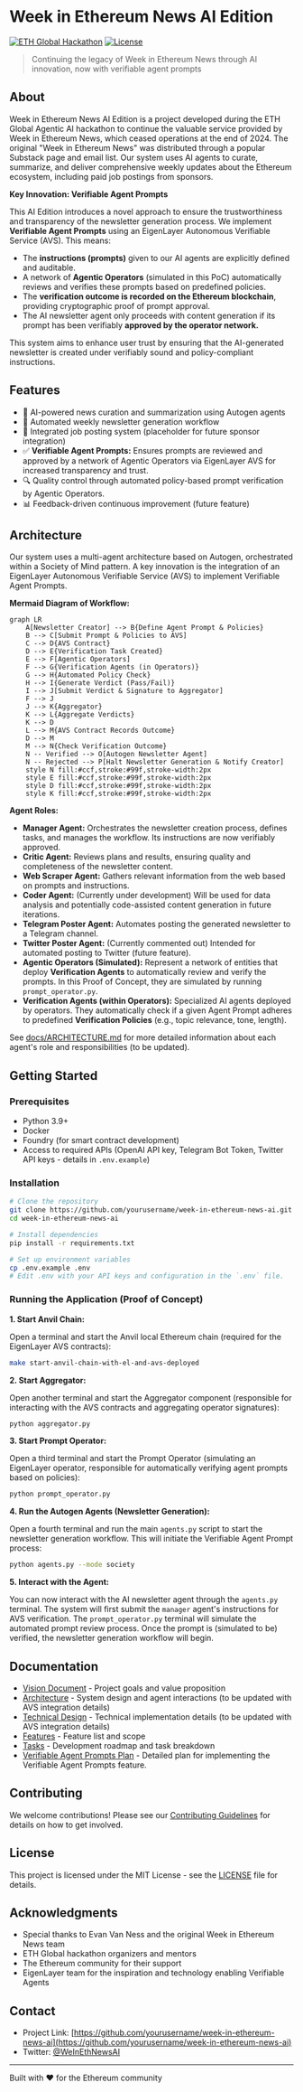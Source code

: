 # Week in Ethereum News AI Edition

[![ETH Global Hackathon](https://img.shields.io/badge/ETH%20Global-Hackathon-blue)](https://ethglobal.com)
[![License](https://img.shields.io/badge/license-MIT-green.svg)](LICENSE)

> Continuing the legacy of Week in Ethereum News through AI innovation, now with verifiable agent prompts

## About

Week in Ethereum News AI Edition is a project developed during the ETH Global Agentic AI hackathon to continue the valuable service provided by Week in Ethereum News, which ceased operations at the end of 2024.  The original "Week in Ethereum News" was distributed through a popular Substack page and email list. Our system uses AI agents to curate, summarize, and deliver comprehensive weekly updates about the Ethereum ecosystem, including paid job postings from sponsors.

**Key Innovation: Verifiable Agent Prompts**

This AI Edition introduces a novel approach to ensure the trustworthiness and transparency of the newsletter generation process. We implement **Verifiable Agent Prompts** using an EigenLayer Autonomous Verifiable Service (AVS). This means:

- The **instructions (prompts)** given to our AI agents are explicitly defined and auditable.
- A network of **Agentic Operators** (simulated in this PoC) automatically reviews and verifies these prompts based on predefined policies.
- The **verification outcome is recorded on the Ethereum blockchain**, providing cryptographic proof of prompt approval.
- The AI newsletter agent only proceeds with content generation if its prompt has been verifiably **approved by the operator network.**

This system aims to enhance user trust by ensuring that the AI-generated newsletter is created under verifiably sound and policy-compliant instructions.

## Features

- 🤖 AI-powered news curation and summarization using Autogen agents
- 📰 Automated weekly newsletter generation workflow
- 💼 Integrated job posting system (placeholder for future sponsor integration)
- ✅ **Verifiable Agent Prompts:** Ensures prompts are reviewed and approved by a network of Agentic Operators via EigenLayer AVS for increased transparency and trust.
- 🔍 Quality control through automated policy-based prompt verification by Agentic Operators.
- 📊 Feedback-driven continuous improvement (future feature)

## Architecture

Our system uses a multi-agent architecture based on Autogen, orchestrated within a Society of Mind pattern.  A key innovation is the integration of an EigenLayer Autonomous Verifiable Service (AVS) to implement Verifiable Agent Prompts.

**Mermaid Diagram of Workflow:**

```mermaid
graph LR
    A[Newsletter Creator] --> B{Define Agent Prompt & Policies}
    B --> C[Submit Prompt & Policies to AVS]
    C --> D{AVS Contract}
    D --> E{Verification Task Created}
    E --> F[Agentic Operators]
    F --> G{Verification Agents (in Operators)}
    G --> H{Automated Policy Check}
    H --> I{Generate Verdict (Pass/Fail)}
    I --> J[Submit Verdict & Signature to Aggregator]
    F --> J
    J --> K{Aggregator}
    K --> L{Aggregate Verdicts}
    K --> D
    L --> M{AVS Contract Records Outcome}
    D --> M
    M --> N{Check Verification Outcome}
    N -- Verified --> O[Autogen Newsletter Agent]
    N -- Rejected --> P[Halt Newsletter Generation & Notify Creator]
    style N fill:#ccf,stroke:#99f,stroke-width:2px
    style E fill:#ccf,stroke:#99f,stroke-width:2px
    style D fill:#ccf,stroke:#99f,stroke-width:2px
    style K fill:#ccf,stroke:#99f,stroke-width:2px
```

**Agent Roles:**

- **Manager Agent:** Orchestrates the newsletter creation process, defines tasks, and manages the workflow. Its instructions are now verifiably approved.
- **Critic Agent:** Reviews plans and results, ensuring quality and completeness of the newsletter content.
- **Web Scraper Agent:** Gathers relevant information from the web based on prompts and instructions.
- **Coder Agent:**  (Currently under development)  Will be used for data analysis and potentially code-assisted content generation in future iterations.
- **Telegram Poster Agent:**  Automates posting the generated newsletter to a Telegram channel.
- **Twitter Poster Agent:** (Currently commented out)  Intended for automated posting to Twitter (future feature).
- **Agentic Operators (Simulated):**  Represent a network of entities that deploy **Verification Agents** to automatically review and verify the prompts. In this Proof of Concept, they are simulated by running `prompt_operator.py`.
- **Verification Agents (within Operators):** Specialized AI agents deployed by operators. They automatically check if a given Agent Prompt adheres to predefined **Verification Policies** (e.g., topic relevance, tone, length).

See [docs/ARCHITECTURE.md](docs/ARCHITECTURE.md) for more detailed information about each agent's role and responsibilities (to be updated).

## Getting Started

### Prerequisites

- Python 3.9+
- Docker
- Foundry (for smart contract development)
- Access to required APIs (OpenAI API key, Telegram Bot Token, Twitter API keys - details in `.env.example`)

### Installation

```bash
# Clone the repository
git clone https://github.com/yourusername/week-in-ethereum-news-ai.git
cd week-in-ethereum-news-ai

# Install dependencies
pip install -r requirements.txt

# Set up environment variables
cp .env.example .env
# Edit .env with your API keys and configuration in the `.env` file.
```

### Running the Application (Proof of Concept)

**1. Start Anvil Chain:**

Open a terminal and start the Anvil local Ethereum chain (required for the EigenLayer AVS contracts):

```bash
make start-anvil-chain-with-el-and-avs-deployed
```

**2. Start Aggregator:**

Open another terminal and start the Aggregator component (responsible for interacting with the AVS contracts and aggregating operator signatures):

```bash
python aggregator.py
```

**3. Start Prompt Operator:**

Open a third terminal and start the Prompt Operator (simulating an EigenLayer operator, responsible for automatically verifying agent prompts based on policies):

```bash
python prompt_operator.py
```

**4. Run the Autogen Agents (Newsletter Generation):**

Open a fourth terminal and run the main `agents.py` script to start the newsletter generation workflow. This will initiate the Verifiable Agent Prompt process:

```bash
python agents.py --mode society
```

**5. Interact with the Agent:**

You can now interact with the AI newsletter agent through the `agents.py` terminal. The system will first submit the `manager` agent's instructions for AVS verification.  The `prompt_operator.py` terminal will simulate the automated prompt review process. Once the prompt is (simulated to be) verified, the newsletter generation workflow will begin.

## Documentation

- [Vision Document](docs/VISION.md) - Project goals and value proposition
- [Architecture](docs/ARCHITECTURE.md) - System design and agent interactions (to be updated with AVS integration details)
- [Technical Design](docs/TECHNICAL_DESIGN.md) - Technical implementation details (to be updated with AVS integration details)
- [Features](docs/FEATURES.md) - Feature list and scope
- [Tasks](docs/TASKS.md) - Development roadmap and task breakdown
- [Verifiable Agent Prompts Plan](docs/plan.md) - Detailed plan for implementing the Verifiable Agent Prompts feature.

## Contributing

We welcome contributions! Please see our [Contributing Guidelines](CONTRIBUTING.md) for details on how to get involved.

## License

This project is licensed under the MIT License - see the [LICENSE](LICENSE) file for details.

## Acknowledgments

- Special thanks to Evan Van Ness and the original Week in Ethereum News team
- ETH Global hackathon organizers and mentors
- The Ethereum community for their support
- EigenLayer team for the inspiration and technology enabling Verifiable Agents

## Contact

- Project Link: [https://github.com/yourusername/week-in-ethereum-news-ai](https://github.com/yourusername/week-in-ethereum-news-ai)
- Twitter: [@WeInEthNewsAI](https://twitter.com/WeInEthNewsAI)

---
Built with ❤️ for the Ethereum community
